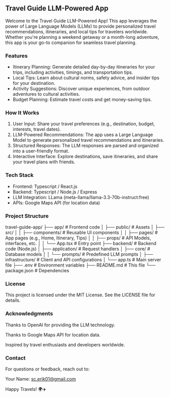## Travel Guide LLM-Powered App
Welcome to the Travel Guide LLM-Powered App! This app leverages the power of Large Language Models (LLMs) to provide personalized travel recommendations, itineraries, and local tips for travelers worldwide. Whether you're planning a weekend getaway or a month-long adventure, this app is your go-to companion for seamless travel planning.

### Features
- Itinerary Planning: Generate detailed day-by-day itineraries for your trips, including activities, timings, and transportation tips.
- Local Tips: Learn about cultural norms, safety advice, and insider tips for your destination.
- Activity Suggestions: Discover unique experiences, from outdoor adventures to cultural activities.
- Budget Planning: Estimate travel costs and get money-saving tips.

### How It Works
1. User Input: Share your travel preferences (e.g., destination, budget, interests, travel dates).
2. LLM-Powered Recommendations: The app uses a Large Language Model to generate personalized travel recommendations and itineraries.
3. Structured Responses: The LLM responses are parsed and organized into a user-friendly format.
4. Interactive Interface: Explore destinations, save itineraries, and share your travel plans with friends.

### Tech Stack
- Frontend: Typescript / React.js
- Backend: Typescript / Node.js / Express
- LLM Integration: LLama (meta-llama/llama-3.3-70b-instruct:free)
- APIs: Google Maps API (for location data)

### Project Structure
travel-guide-app/
├── app/                    # Frontend code
│   ├── public/             # Assets
│   ├── src/
│   │   ├── components/     # Reusable UI components
│   │   ├── pages/          # App pages (e.g., Home, Itinerary, Tips)
│   │   ├── props/          # API Models, interfaces, etc.
│   │   └── App.tsx        # Entry point
├── backend/                # Backend code (Node.js)
│   ├── application/        # Request handlers
│   ├── core/             # Database models
│   │   └── prompts/                # Predefined LLM prompts
│   ├── infrastructure/             # Client and API configurations
│   └── app.ts              # Main server file
├── .env                    # Environment variables
├── README.md               # This file
└── package.json            # Dependencies

### License
This project is licensed under the MIT License. See the LICENSE file for details.

### Acknowledgments
Thanks to OpenAI for providing the LLM technology.

Thanks to Google Maps API for location data.

Inspired by travel enthusiasts and developers worldwide.

### Contact
For questions or feedback, reach out to:

Your Name: sc.erik01@gmail.com

Happy Travels! 🌍✈️